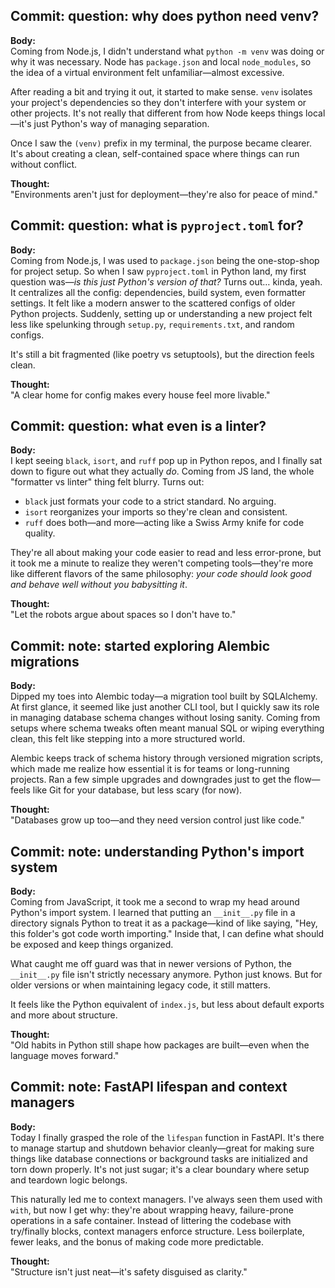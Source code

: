 ## Commit: question: why does python need venv?

**Body:**  
Coming from Node.js, I didn't understand what `python -m venv` was doing or why it was necessary. Node has `package.json` and local `node_modules`, so the idea of a virtual environment felt unfamiliar—almost excessive.  

After reading a bit and trying it out, it started to make sense. `venv` isolates your project's dependencies so they don't interfere with your system or other projects. It's not really that different from how Node keeps things local—it's just Python's way of managing separation.  

Once I saw the `(venv)` prefix in my terminal, the purpose became clearer. It's about creating a clean, self-contained space where things can run without conflict.  

**Thought:**  
"Environments aren't just for deployment—they're also for peace of mind."

## Commit: question: what is `pyproject.toml` for?

**Body:**  
Coming from Node.js, I was used to `package.json` being the one-stop-shop for project setup. So when I saw `pyproject.toml` in Python land, my first question was—*is this just Python's version of that?* Turns out… kinda, yeah. It centralizes all the config: dependencies, build system, even formatter settings. It felt like a modern answer to the scattered configs of older Python projects. Suddenly, setting up or understanding a new project felt less like spelunking through `setup.py`, `requirements.txt`, and random configs.

It's still a bit fragmented (like poetry vs setuptools), but the direction feels clean.

**Thought:**  
"A clear home for config makes every house feel more livable."

## Commit: question: what even is a linter?

**Body:**  
I kept seeing `black`, `isort`, and `ruff` pop up in Python repos, and I finally sat down to figure out what they actually *do*. Coming from JS land, the whole "formatter vs linter" thing felt blurry. Turns out:  
- `black` just formats your code to a strict standard. No arguing.  
- `isort` reorganizes your imports so they're clean and consistent.  
- `ruff` does both—and more—acting like a Swiss Army knife for code quality.  

They're all about making your code easier to read and less error-prone, but it took me a minute to realize they weren't competing tools—they're more like different flavors of the same philosophy: *your code should look good and behave well without you babysitting it*.

**Thought:**  
"Let the robots argue about spaces so I don't have to."

## Commit: note: started exploring Alembic migrations

**Body:**  
Dipped my toes into Alembic today—a migration tool built by SQLAlchemy. At first glance, it seemed like just another CLI tool, but I quickly saw its role in managing database schema changes without losing sanity. Coming from setups where schema tweaks often meant manual SQL or wiping everything clean, this felt like stepping into a more structured world.

Alembic keeps track of schema history through versioned migration scripts, which made me realize how essential it is for teams or long-running projects. Ran a few simple upgrades and downgrades just to get the flow—feels like Git for your database, but less scary (for now).

**Thought:**  
"Databases grow up too—and they need version control just like code."

## Commit: note: understanding Python's import system

**Body:**  
Coming from JavaScript, it took me a second to wrap my head around Python's import system. I learned that putting an `__init__.py` file in a directory signals Python to treat it as a package—kind of like saying, "Hey, this folder's got code worth importing." Inside that, I can define what should be exposed and keep things organized.

What caught me off guard was that in newer versions of Python, the `__init__.py` file isn't strictly necessary anymore. Python just knows. But for older versions or when maintaining legacy code, it still matters.

It feels like the Python equivalent of `index.js`, but less about default exports and more about structure.

**Thought:**  
"Old habits in Python still shape how packages are built—even when the language moves forward."

## Commit: note: FastAPI lifespan and context managers

**Body:**  
Today I finally grasped the role of the `lifespan` function in FastAPI. It's there to manage startup and shutdown behavior cleanly—great for making sure things like database connections or background tasks are initialized and torn down properly. It's not just sugar; it's a clear boundary where setup and teardown logic belongs.

This naturally led me to context managers. I've always seen them used with `with`, but now I get why: they're about wrapping heavy, failure-prone operations in a safe container. Instead of littering the codebase with try/finally blocks, context managers enforce structure. Less boilerplate, fewer leaks, and the bonus of making code more predictable.

**Thought:**  
"Structure isn't just neat—it's safety disguised as clarity."

